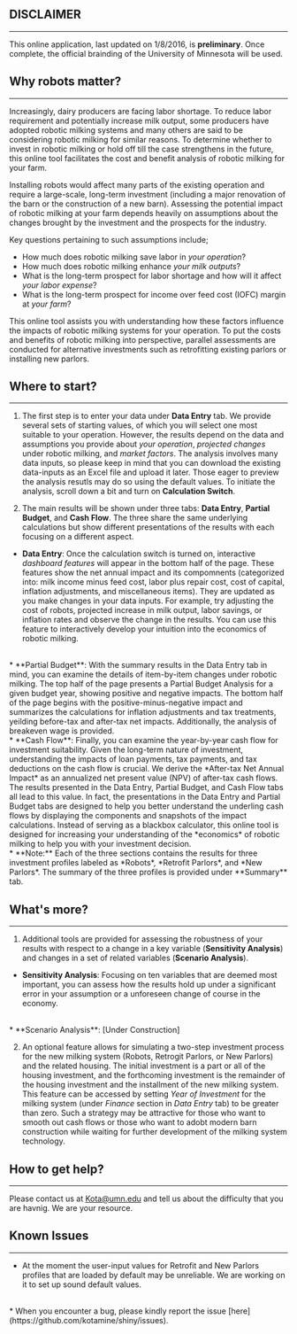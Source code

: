 

## DISCLAIMER
----
This online application, last updated on 1/8/2016, is **preliminary**.  Once complete, the official brainding of the University of Minnesota will be used.    



## Why robots matter? 
---
Increasingly, dairy producers are facing labor shortage. To reduce labor requirement and potentially increase milk output, some producers have adopted robotic milking systems and many others are said to be considering robotic milking for similar reasons. To determine whether to invest in robotic milking or hold off till the case strengthens in the future, this online tool facilitates the cost and benefit analysis of robotic milking for your farm.   


Installing robots would affect many parts of the existing operation and require a large-scale, long-term investment (including a major renovation of the barn or the construction of a new barn). Assessing the potential impact of robotic milking at your farm depends heavily on assumptions about the changes brought by the investment and the prospects for the industry.       

Key questions pertaining to such assumptions include; 

+ How much does robotic milking save labor in *your operation*? 
+ How much does robotic milking enhance *your milk outputs*? 
+ What is the long-term prospect for labor shortage and how will it affect *your labor expense*? 
+ What is the long-term prospect for income over feed cost (IOFC) margin at *your farm*? 

This online tool assists you with understanding how these factors influence the impacts of robotic milking systems for your operation. To put the costs and benefits of robotic milking into perspective, parallel assessments are conducted for alternative investments such as retrofitting existing parlors or installing new parlors.  



## Where to start? 
---
1. The first step is to enter your data under **Data Entry** tab.  We provide several sets of starting values, of which you will select one most suitable to your operation. However, the results depend on the data and assumptions you provide about *your operation*, *projected changes* under robotic milking, and *market factors*. The analysis involves many data inputs, so please keep in mind that you can download the existing data-inputs as an Excel file and upload it later. Those eager to preview the analysis resutls may do so using the default values. To initiate the analysis, scroll down a bit and turn on **Calculation Switch**.  

2. The main results will be shown under three tabs: **Data Entry**, **Partial Budget**, and **Cash Flow**. The three share the same underlying calculations but show different presentations of the results with each focusing on a different aspect. 
  * **Data Entry**: Once the calculation switch is turned on, interactive *dashboard features* will appear in the bottom half of the page. These features show the net annual impact and its compomnents (categorized into: milk income minus feed cost, labor plus repair cost, cost of capital, inflation adjustments, and miscellaneous items).  They are updated as you make changes in your data inputs. For example, try adjusting the cost of robots, projected increase in milk output, labor savings, or inflation rates and observe the change in the results. You can use this feature to interactively develop your intuition into the economics of robotic milking.  
  <br>
  *  **Partial Budget**: With the summary results in the Data Entry tab in mind, you can examine the details of item-by-item changes under robotic milking. The top half of the page presents a Partial Budget Analysis for a given budget year, showing positive and negative impacts. The bottom half of the page begins with the positive-minus-negative impact and summarizes the calculations for inflation adjustments and tax treatments, yeilding before-tax and after-tax net impacts. Additionally, the analysis of breakeven wage is provided.        
  <br>
  *  **Cash Flow**: Finally, you can examine the year-by-year cash flow for investment suitability. Given the long-term nature of investment, understanding the impacts of loan payments, tax payments, and tax deductions on the cash flow is crucial.  We derive the *After-tax Net Annual Impact* as an annualized net present value (NPV) of after-tax cash flows. The results presented in the Data Entry, Partial Budget, and Cash Flow tabs all lead to this value. In fact, the presentations in the Data Entry and Partial Budget tabs are designed to help you better understand the underling cash flows by displaying the components and snapshots of the impact calculations. Instead of serving as a blackbox calculator, this online tool is designed for increasing your understanding of the *economics* of robotic milking to help you with your investment decision.   
  <br>
  * **Note:** Each of the three sections contains the results for three investment profiles labeled as *Robots*, *Retrofit Parlors*, and *New Parlors*. The summary of the three profiles is provided under **Summary** tab.   


## What's more? 
---
1. Additional tools are provided for assessing the robustness of your results with respect to a change in a key variable (**Sensitivity Analysis**) and changes in a set of related variables (**Scenario Analysis**). 
  * **Sensitivity Analysis**: Focusing on ten variables that are deemed most important, you can assess how the results hold up under a significant error in your assumption or a unforeseen change of course in the economy.     
  <br>
	* **Scenario Analysis**: [Under Construction]
  <br> 


2. An optional feature allows for simulating a two-step investment process for the new milking system (Robots, Retrogit Parlors, or New Parlors) and the related housing. The initial investment is a part or all of the housing investment, and the forthcoming investment is the remainder of the housing investment and the installment of the new milking system. This feature can be accessed by setting *Year of Investment* for the milking system (under *Finance* section in *Data Entry* tab) to be greater than zero. Such a strategy may be attractive for those who want to smooth out cash flows or those who want to adobt modern barn construction while waiting for further development of the milking system technology.   


## How to get help? 
---
Please contact us at Kota@umn.edu and tell us about the difficulty that you are havnig. We are your resource. 

## Known Issues
--- 
* At the moment the user-input values for Retrofit and New Parlors profiles that are loaded by default may be unreliable. We are working on it to set up sound default values. 
<br>
* When you encounter a bug, please kindly report the issue [here](https://github.com/kotamine/shiny/issues). 


 

